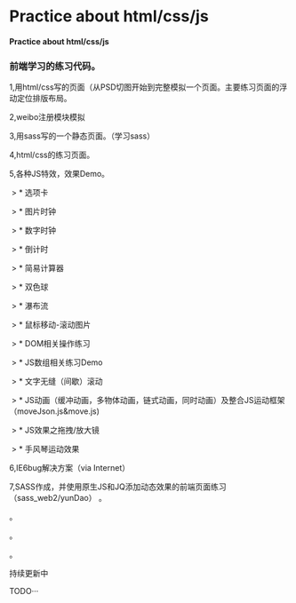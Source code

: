 # Practice about html/css/js

#### Practice about html/css/js

### 前端学习的练习代码。

1,用html/css写的页面（从PSD切图开始到完整模拟一个页面。主要练习页面的浮动定位排版布局。

2,weibo注册模块模拟

3,用sass写的一个静态页面。（学习sass）

4,html/css的练习页面。

5,各种JS特效，效果Demo。

  > * 选项卡
  
  > * 图片时钟
  
  > * 数字时钟
  
  > * 倒计时
  
  > * 简易计算器
  
  > * 双色球
  
  > * 瀑布流
  
  > * 鼠标移动-滚动图片
  
  > * DOM相关操作练习
  
  > * JS数组相关练习Demo
  
  > * 文字无缝（间歇）滚动
  
  > * JS动画（缓冲动画，多物体动画，链式动画，同时动画）及整合JS运动框架（moveJson.js&move.js)
  
  > * JS效果之拖拽/放大镜
  
  > * 手风琴运动效果
   
6,IE6bug解决方案（via Internet）

7,SASS作成，并使用原生JS和JQ添加动态效果的前端页面练习（sass_web2/yunDao）
。

。

。

。

持续更新中

TODO···
